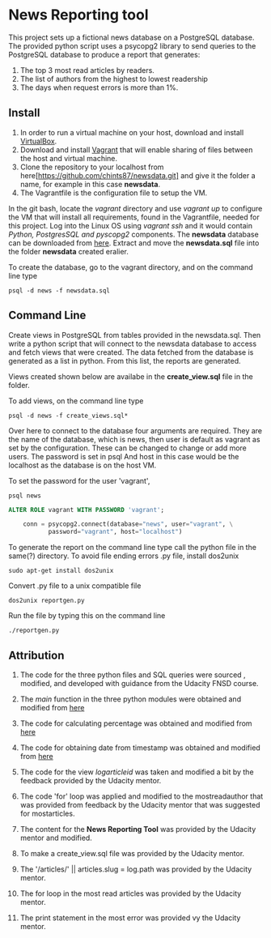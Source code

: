 # News Reporting tool
This project sets up a fictional news database on a PostgreSQL database. The provided python script uses a psycopg2 library to
send queries to the PostgreSQL database to produce a report that generates:

1. The top 3 most read articles by readers.
2. The list of authors from the highest to lowest readership
3. The days when request errors is more than 1%. 

## Install
1. In order to run a virtual machine on your host, download and install [VirtualBox](https://www.virtualbox.org/wiki/Download_Old_Builds_5_1). 
2. Download and install [Vagrant](https://www.vagrantup.com/) that will enable sharing of files between the host and virtual machine. 
3. Clone the repository to your localhost from here[https://github.com/chints87/newsdata.git] and give it the folder a name, for example in this case **newsdata**.
4. The Vagrantfile is the configuration file to setup the VM. 

In the git bash, locate the *vagrant* directory and use _vagrant up_ to configure the VM that will install all requirements, found in the Vagrantfile, needed for this project. Log into the Linux OS using *vagrant ssh* and it would contain *Python, PostgresSQL and pyscopg2* components. The **newsdata** database can be downloaded from [here](https://d17h27t6h515a5.cloudfront.net/topher/2016/August/57b5f748_newsdata/newsdata.zip). Extract and move the **newsdata.sql** file into the folder **newsdata** created eralier. 

To create the database, go to the vagrant directory, and on the command line type 
```
psql -d news -f newsdata.sql
```

## Command Line 
Create views in PostgreSQL from tables provided in the newsdata.sql. Then write a python script that will connect to the newsdata database to access and fetch views that were created. The data fetched from the database is generated as a list in python. From this list, the reports are generated. 

Views created shown below are availabe in the __create_view.sql__ file in the folder.

To add views, on the command line type 
```
psql -d news -f create_views.sql*
```

Over here to connect to the database four arguments are required. They are the 
name of the database, which is news, then user is default as vagrant as set by the configuration. These can be changed to change or add more users. The password is set in psql
And host in this case would be the localhost as the database is on the host VM. 

To set the password for the user 'vagrant', 

```
psql news
````

```sql
ALTER ROLE vagrant WITH PASSWORD 'vagrant';
```

```python
    conn = psycopg2.connect(database="news", user="vagrant", \
           password="vagrant", host="localhost")  
```


To generate the report on the command line type call the python file in the same(?) directory.
To avoid file ending errors .py file, install dos2unix

```
sudo apt-get install dos2unix 
```
Convert .py file to a unix compatible file
```
dos2unix reportgen.py
```
Run the file by typing this on the command line
```
./reportgen.py
```

## Attribution

1. The code for the three python files and SQL queries were sourced , modified, and developed with guidance from the Udacity FNSD course.

2. The _main_ function in the three python modules were obtained and modified from [here](https://stackoverflow.com/questions/6133107/extract-date-yyyy-mm-dd-from-a-timestamp-in-postgresql/6133144) 
 
3. The code for calculating percentage was obtained and modified from [here](https://stackoverflow.com/questions/36531361/calculate-percentage-between-two-columns-in-sql-query-as-another-column) 

4. The code for obtaining date from timestamp was obtained and modified from [here](https://stackoverflow.com/questions/2354717/how-to-write-a-postgresql-query-for-getting-only-the-date-part-of-timestamp-fiel)

5. The code for the view _logarticleid_ was taken and modified a bit by the feedback provided by the Udacity mentor. 

6. The code 'for' loop was applied and modified to the mostreadauthor that was provided from feedback by the Udacity mentor that was suggested for mostarticles.

7. The content for the **News Reporting Tool** was provided by the Udacity mentor and modified. 

8. To make a create_view.sql file was provided by the Udacity mentor.

9. The '/articles/' || articles.slug = log.path was provided by the Udacity mentor.

10. The for loop in the most read articles was provided by the Udacity mentor.

11. The print statement in the most error was provided vy the Udacity mentor.
